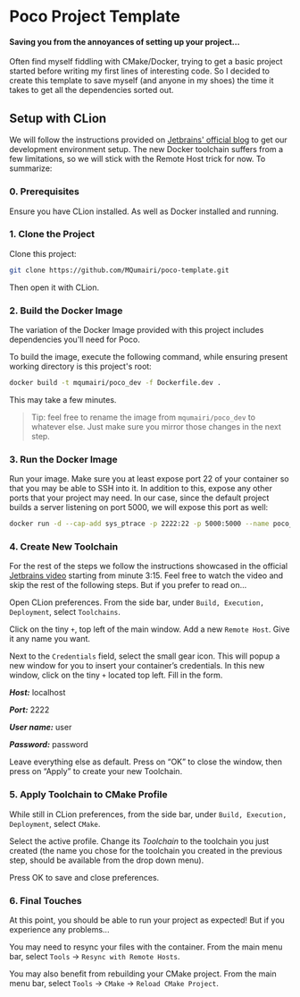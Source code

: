 # Poco Project Template
#### Saving you from the annoyances of setting up your project...

Often find myself fiddling with CMake/Docker, trying to get a basic project started before writing my first lines of interesting code. So I decided to create this template to save myself (and anyone in my shoes) the time it takes to get all the dependencies sorted out.

## Setup with CLion

We will follow the instructions provided on [Jetbrains' official blog](https://blog.jetbrains.com/clion/2020/01/using-docker-with-clion/) to get our development environment setup. The new Docker toolchain suffers from a few limitations, so we will stick with the Remote Host trick for now. To summarize:

### 0. Prerequisites

Ensure you have CLion installed. As well as Docker installed and running.

### 1. Clone the Project

Clone this project:
```bash
git clone https://github.com/MQumairi/poco-template.git
```

Then open it with CLion.

### 2. Build the Docker Image

The variation of the Docker Image provided with this project includes dependencies you'll need for Poco. 

To build the image, execute the following command, while ensuring present working directory is this project's root:
```bash
docker build -t mqumairi/poco_dev -f Dockerfile.dev .
```
This may take a few minutes.

> Tip: feel free to rename the image from `mqumairi/poco_dev` to whatever else. Just make sure you mirror those changes in the next step.

### 3. Run the Docker Image

Run your image. Make sure you at least expose port 22 of your container so that you may be able to SSH into it. In addition to this, expose any other ports that your project may need. In our case, since the default project builds a server listening on port 5000, we will expose this port as well:
```bash
docker run -d --cap-add sys_ptrace -p 2222:22 -p 5000:5000 --name poco_dev mqumairi/poco_dev
```

### 4. Create New Toolchain

For the rest of the steps we follow the instructions showcased in the official [Jetbrains video](https://www.youtube.com/watch?v=h69XLiMtCT8) starting from minute 3:15. Feel free to watch the video and skip the rest of the following steps. But if you prefer to read on...

Open CLion preferences. From the side bar, under `Build, Execution, Deployment`, select `Toolchains`.

Click on the tiny `+`, top left of the main window. Add a new `Remote Host`. Give it any name you want.

Next to the `Credentials` field, select the small gear icon. This will popup a new window for you to insert your container’s credentials. In this new window, click on the tiny `+` located top left. Fill in the form.

***Host:*** localhost

***Port:*** 2222

***User name:*** user

***Password:*** password

Leave everything else as default. Press on “OK” to close the window, then press on “Apply” to create your new Toolchain.

### 5. Apply Toolchain to CMake Profile

While still in CLion preferences, from the side bar, under `Build, Execution, Deployment`, select `CMake`.

Select the active profile. Change its *Toolchain* to the toolchain you just created (the name you chose for the toolchain you created in the previous step, should be available from the drop down menu).

Press OK to save and close preferences.

### 6. Final Touches

At this point, you should be able to run your project as expected! But if you experience any problems...

You may need to resync your files with the container. From the main menu bar, select `Tools` -> `Resync with Remote Hosts`.

You may also benefit from rebuilding your CMake project. From the main menu bar, select `Tools` -> `CMake` -> `Reload CMake Project`.

